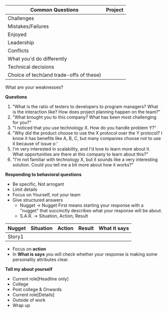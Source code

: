 Common Questions | Project
---|---
Challenges|
Mistakes/Failures|
Enjoyed|
Leadership|
Conflicts|
What you'd do differently|
Technical decisions|
Choice of tech(and trade-offs of these)|

What are your weaknesses?

**Questions**
1. "What is the ratio of testers to developers to program managers? What is the interaction like? How does
project planning happen on the team?"
2. "What brought you to this company? What has been most challenging for you?"
3. "I noticed that you use technology X. How do you handle problem Y?"
4. "Why did the product choose to use the X protocol over the Y protocol? I know it has benefits like A, B,
C, but many companies choose not to use it because of issue o:'
5. I'm very interested in scalability, and I'd love to learn more about it. What opportunities are there at this
company to learn about this?"
6. "I'm not familiar with technology X, but it sounds like a very interesting solution. Could you tell me a bit
more about how it works?"

**Responding to behavioral questions**
* Be specific, Not arrogant
* Limit details
* Focus on Yourself, not your team
* Give structured answers
    * Nugget -> Nugget First means starting your response with a "nugget" that succinctly describes what your response
     will be about.
    * S.A.R. -> Situation, Action, Result

|Nugget|Situation|Action|Result|What it says
---|---|---|---|---
Story1|

* Focus on **action**
* In **What is says** you will check whether your response is making some personality attributes clear.

**Tell my about yourself**
* Current role[Headline only]
* College
* Post college & Onwards
* Current role[Details]
* Outside of work
* Wrap up

       
     
